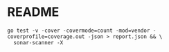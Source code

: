 # README

```text
go test -v -cover -covermode=count -mod=vendor -coverprofile=coverage.out -json > report.json && \
  sonar-scanner -X
```
